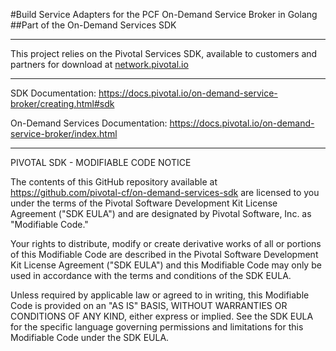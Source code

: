 #Build Service Adapters for the PCF On-Demand Service Broker in Golang
##Part of the On-Demand Services SDK


---

This project relies on the Pivotal Services SDK, available to customers and partners for download at [network.pivotal.io](http://network.pivotal.io)

---

SDK Documentation: https://docs.pivotal.io/on-demand-service-broker/creating.html#sdk

On-Demand Services Documentation: https://docs.pivotal.io/on-demand-service-broker/index.html

---

PIVOTAL SDK - MODIFIABLE CODE NOTICE 

The contents of this GitHub repository available at https://github.com/pivotal-cf/on-demand-services-sdk are licensed to you 
under the terms of the Pivotal Software Development Kit License Agreement ("SDK EULA") 
and are designated by Pivotal Software, Inc. as "Modifiable Code."

Your rights to distribute, modify or create derivative works of all or portions of this 
Modifiable Code are described in the Pivotal Software Development Kit License Agreement 
("SDK EULA") and this Modifiable Code may only be used in accordance with the terms and
conditions of the SDK EULA.

Unless required by applicable law or agreed to in writing, this Modifiable Code is 
provided on an "AS IS" BASIS, WITHOUT WARRANTIES OR CONDITIONS OF ANY KIND, either 
express or implied. See the SDK EULA for the specific language governing permissions and
limitations for this Modifiable Code under the SDK EULA. 

